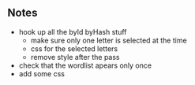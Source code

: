 ## Notes

- hook up all the byId byHash stuff
  - make sure only one letter is selected at the time
  - css for the selected letters
  - remove style after the pass
- check that the wordlist apears only once
- add some css